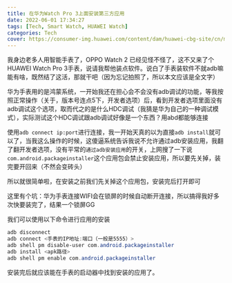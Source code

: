 ```yaml
---
title: 在华为Watch Pro 3上面安装第三方应用
date: 2022-06-01 17:34:27
tags: [Tech, Smart Watch, HUAWEI Watch]
categories: Tech
cover: https://consumer-img.huawei.com/content/dam/huawei-cbg-site/cn/mkt/plp/launch/20220428/wearables/banner-gt3-pc.jpg
---
```


我身边老多人用智能手表了，OPPO Watch 2 已经见怪不怪了，这不又来了个HUAWEI Watch Pro 3手表，说请我帮他装点软件。说白了手表装软件不就adb嘛能有啥，既然结了这活，那就干吧（因为忘记拍照了，所以本文应该是全文字）

华为手表用的是鸿蒙系统，一开始我还在担心会不会没有adb调试的功能，等我按照正常操作（关于，版本号连点5下，开发者选项）后，看到开发者选项里面没有adb调试这个选项，取而代之的是什么HDC调试（我猜是华为自己的一种调试模式），实际测试这个HDC调试跟adb调试好像是一个东西？用abd都能够连接

使用`adb connect ip:port`进行连接，我一开始天真的以为直接`adb install`就可以了，当我这么操作的时候，这傻逼系统告诉我说不允许通过adb安装应用，我翻了翻开发者选项，没有平常的`通过adb安装应用`的开关，上网搜了一下说`com.android.packageinstaller`这个应用包会禁止安装应用，所以要先关掉，装完要开回来（不然会变砖头）

所以就很简单啦，在安装之前我们先关掉这个应用包，安装完后打开即可

这里有个坑：华为手表连接WIFI会在锁屏的时候自动断开连接，所以搞得我好多次快要装完了，结果一个锁屏GG

我们可以使用以下命令进行应用的安装

```powershell
adb disconnect
adb connect <手表的IP地址:端口（一般是5555）>
adb shell pm disable-user com.android.packageinstaller
adb install <apk路径>
adb shell pm enable com.android.packageinstaller
```

安装完后就应该能在手表的启动器中找到安装的应用了。

